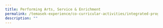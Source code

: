 ```yaml
---
title: Performing Arts, Service & Enrichment
permalink: /temasek-experience/co-curricular-activities/integrated-programme/performing-arts-service-enrichment/
description: ""
---
```

